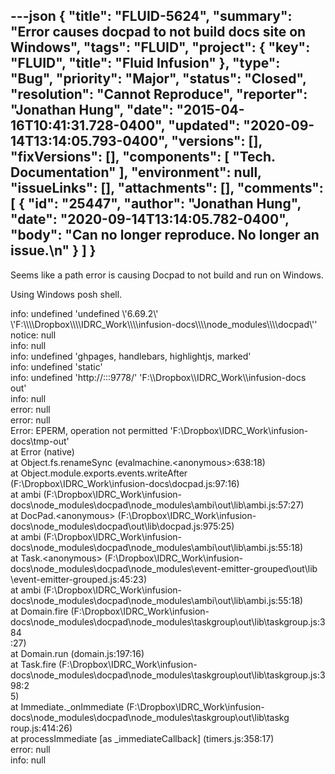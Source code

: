 ---json
{
  "title": "FLUID-5624",
  "summary": "Error causes docpad to not build docs site on Windows",
  "tags": "FLUID",
  "project": {
    "key": "FLUID",
    "title": "Fluid Infusion"
  },
  "type": "Bug",
  "priority": "Major",
  "status": "Closed",
  "resolution": "Cannot Reproduce",
  "reporter": "Jonathan Hung",
  "date": "2015-04-16T10:41:31.728-0400",
  "updated": "2020-09-14T13:14:05.793-0400",
  "versions": [],
  "fixVersions": [],
  "components": [
    "Tech. Documentation"
  ],
  "environment": null,
  "issueLinks": [],
  "attachments": [],
  "comments": [
    {
      "id": "25447",
      "author": "Jonathan Hung",
      "date": "2020-09-14T13:14:05.782-0400",
      "body": "Can no longer reproduce. No longer an issue.\n"
    }
  ]
}
---
Seems like a path error is causing Docpad to not build and run on Windows.

Using Windows posh shell.

info: undefined 'undefined \\'6.69.2\\' \\'F:\\\\\\\Dropbox\\\\\\\IDRC\_Work\\\\\\\infusion-docs\\\\\\\node\_modules\\\\\\\docpad\\''\
notice: null\
info: null\
info: undefined 'ghpages, handlebars, highlightjs, marked'\
info: undefined 'static'\
info: undefined 'http\://:::9778/' 'F:\\\Dropbox\\\IDRC\_Work\\\infusion-docs\
out'\
info: null\
error: null\
error: null\
Error: EPERM, operation not permitted 'F:\Dropbox\IDRC\_Work\infusion-docs\tmp-out'\
at Error (native)\
at Object.fs.renameSync (evalmachine.\<anonymous>:638:18)\
at Object.module.exports.events.writeAfter (F:\Dropbox\IDRC\_Work\infusion-docs\docpad.js:97:16)\
at ambi (F:\Dropbox\IDRC\_Work\infusion-docs\node\_modules\docpad\node\_modules\ambi\out\lib\ambi.js:57:27)\
at DocPad.\<anonymous> (F:\Dropbox\IDRC\_Work\infusion-docs\node\_modules\docpad\out\lib\docpad.js:975:25)\
at ambi (F:\Dropbox\IDRC\_Work\infusion-docs\node\_modules\docpad\node\_modules\ambi\out\lib\ambi.js:55:18)\
at Task.\<anonymous> (F:\Dropbox\IDRC\_Work\infusion-docs\node\_modules\docpad\node\_modules\event-emitter-grouped\out\lib\
\event-emitter-grouped.js:45:23)\
at ambi (F:\Dropbox\IDRC\_Work\infusion-docs\node\_modules\docpad\node\_modules\ambi\out\lib\ambi.js:55:18)\
at Domain.fire (F:\Dropbox\IDRC\_Work\infusion-docs\node\_modules\docpad\node\_modules\taskgroup\out\lib\taskgroup.js:384\
:27)\
at Domain.run (domain.js:197:16)\
at Task.fire (F:\Dropbox\IDRC\_Work\infusion-docs\node\_modules\docpad\node\_modules\taskgroup\out\lib\taskgroup.js:398:2\
5\)\
at Immediate.\_onImmediate (F:\Dropbox\IDRC\_Work\infusion-docs\node\_modules\docpad\node\_modules\taskgroup\out\lib\taskg\
roup.js:414:26)\
at processImmediate \[as \_immediateCallback] (timers.js:358:17)\
error: null\
info: null

        